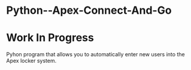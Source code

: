# Python--Apex-Connect-And-Go
# Work In Progress
Pyhon program that allows you to automatically enter new users into the Apex locker system. 
